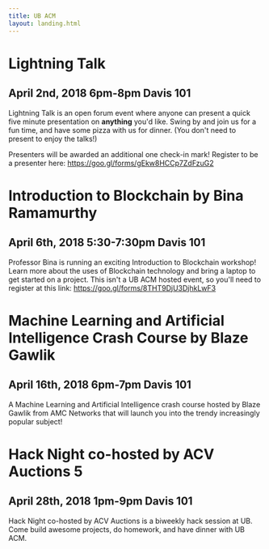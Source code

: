 ```yaml
---
title: UB ACM
layout: landing.html
---
```



# Lightning Talk
## April 2nd, 2018 6pm-8pm Davis 101
Lightning Talk is an open forum event where anyone can present a quick five minute presentation on <strong>anything</strong> you'd like. Swing by and join us for a fun time, and have some pizza with us for dinner. (You don't need to present to enjoy the talks!)

Presenters will be awarded an additional one check-in mark! Register to be a presenter here: <a href="https://goo.gl/forms/gEkw8HCCp7ZdFzuG2" target="_blank">https://goo.gl/forms/gEkw8HCCp7ZdFzuG2</a>

# Introduction to Blockchain by Bina Ramamurthy
## April 6th, 2018 5:30-7:30pm Davis 101
Professor Bina is running an exciting Introduction to Blockchain workshop! Learn more about the uses of Blockchain technology and bring a laptop to get started on a project. This isn't a UB ACM hosted event, so you'll need to register at this link: <a href="https://goo.gl/forms/8THT9DjU3DjhkLwF3" target="_blank">https://goo.gl/forms/8THT9DjU3DjhkLwF3</a>

# Machine Learning and Artificial Intelligence Crash Course by Blaze Gawlik
## April 16th, 2018 6pm-7pm Davis 101
A Machine Learning and Artificial Intelligence crash course hosted by Blaze Gawlik from AMC Networks that will launch you into the trendy increasingly popular subject!

# Hack Night co-hosted by ACV Auctions 5
## April 28th, 2018 1pm-9pm Davis 101 
Hack Night co-hosted by ACV Auctions is a biweekly hack session at UB. Come build awesome projects, do homework, and have dinner with UB ACM.

